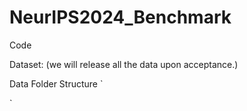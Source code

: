 # NeurIPS2024_Benchmark

Code

Dataset: (we will release all the data upon acceptance.)

Data Folder Structure
`

`


